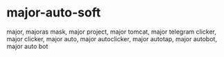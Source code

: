 # major-auto-soft
major, majoras mask, major project, major tomcat, major telegram clicker, major clicker, major auto, major autoclicker, major autotap, major autobot, major auto bot
